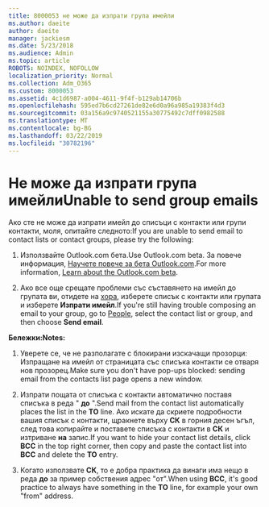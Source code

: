 ```yaml
---
title: 8000053 не може да изпрати група имейли
ms.author: daeite
author: daeite
manager: jackiesm
ms.date: 5/23/2018
ms.audience: Admin
ms.topic: article
ROBOTS: NOINDEX, NOFOLLOW
localization_priority: Normal
ms.collection: Adm_O365
ms.custom: 8000053
ms.assetid: 4c1d6987-a004-4611-9f4f-b129ab14706b
ms.openlocfilehash: 595ed7b6cd27261de82e6d0a96a985a19383f4d3
ms.sourcegitcommit: 03a156a9c9740521155a30775492c7dff0982588
ms.translationtype: MT
ms.contentlocale: bg-BG
ms.lasthandoff: 03/22/2019
ms.locfileid: "30782196"
---
```

# <a name="unable-to-send-group-emails"></a><span data-ttu-id="4e0f3-102">Не може да изпрати група имейли</span><span class="sxs-lookup"><span data-stu-id="4e0f3-102">Unable to send group emails</span></span>

<span data-ttu-id="4e0f3-103">Ако сте не може да изпрати имейл до списъци с контакти или групи контакти, моля, опитайте следното:</span><span class="sxs-lookup"><span data-stu-id="4e0f3-103">If you are unable to send email to contact lists or contact groups, please try the following:</span></span>
  
1. <span data-ttu-id="4e0f3-104">Използвайте Outlook.com бета.</span><span class="sxs-lookup"><span data-stu-id="4e0f3-104">Use Outlook.com beta.</span></span> <span data-ttu-id="4e0f3-105">За повече информация, [Научете повече за бета Outlook.com](https://support.office.com/article/e2261c7f-d413-4084-8f22-21282f42d8cf).</span><span class="sxs-lookup"><span data-stu-id="4e0f3-105">For more information, [Learn about the Outlook.com beta](https://support.office.com/article/e2261c7f-d413-4084-8f22-21282f42d8cf).</span></span>
    
2. <span data-ttu-id="4e0f3-106">Ако все още срещате проблеми със съставянето на имейл до групата ви, отидете на [хора](https://outlook.live.com/people/), изберете списък с контакти или групата и изберете **Изпрати имейл**.</span><span class="sxs-lookup"><span data-stu-id="4e0f3-106">If you're still having trouble composing an email to your group, go to [People](https://outlook.live.com/people/), select the contact list or group, and then choose **Send email**.</span></span>
    
 <span data-ttu-id="4e0f3-107">**Бележки:**</span><span class="sxs-lookup"><span data-stu-id="4e0f3-107">**Notes:**</span></span>
  
1. <span data-ttu-id="4e0f3-108">Уверете се, че не разполагате с блокирани изскачащи прозорци: Изпращане на имейл от страницата със списъка контакти се отваря нов прозорец.</span><span class="sxs-lookup"><span data-stu-id="4e0f3-108">Make sure you don't have pop-ups blocked: sending email from the contacts list page opens a new window.</span></span>
    
2. <span data-ttu-id="4e0f3-109">Изпрати пощата от списъка с контакти автоматично поставя списъка в реда " **до** ".</span><span class="sxs-lookup"><span data-stu-id="4e0f3-109">Send mail from the contact list automatically places the list in the **TO** line.</span></span> <span data-ttu-id="4e0f3-110">Ако искате да скриете подробности вашия списък с контакти, щракнете върху **СК** в горния десен ъгъл, след това копирайте и поставете списъка с контакти в **СК** и изтриване **на** запис.</span><span class="sxs-lookup"><span data-stu-id="4e0f3-110">If you want to hide your contact list details, click **BCC** in the top right corner, then copy and paste the contact list into **BCC** and delete the **TO** entry.</span></span> 
    
3. <span data-ttu-id="4e0f3-111">Когато използвате **СК**, то е добра практика да винаги има нещо в реда **до** за пример собствения адрес "от".</span><span class="sxs-lookup"><span data-stu-id="4e0f3-111">When using **BCC**, it's good practice to always have something in the **TO** line, for example your own "from" address.</span></span> 
    

